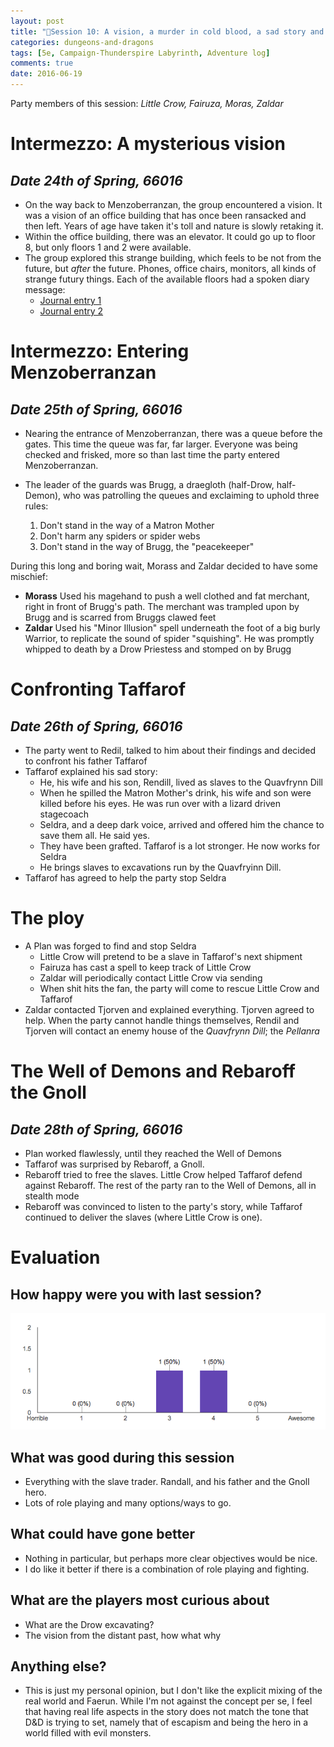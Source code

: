 ```yaml
---
layout: post
title: "🐲Session 10: A vision, a murder in cold blood, a sad story and standing in the way of good"
categories: dungeons-and-dragons
tags: [5e, Campaign-Thunderspire Labyrinth, Adventure log]
comments: true
date: 2016-06-19
---
```


Party members of this session: _Little Crow, Fairuza, Moras, Zaldar_

# Intermezzo: A mysterious vision

## _**Date** 24th of Spring, 66016_

* On the way back to Menzoberranzan, the group encountered a vision. It was a vision of an office building that has once been ransacked and then left. Years of age have taken it's toll and nature is slowly retaking it.
* Within the office building, there was an elevator. It could go up to floor 8, but only floors 1 and 2 were available.
* The group explored this strange building, which feels to be not from the future, but _after_ the future. Phones, office chairs, monitors, all kinds of strange futury things.
Each of the available floors had a spoken diary message:
  * <a href="{{ site.base.url }}/sounds/entry1.aiff">Journal entry 1</a>
  * <a href="{{ site.base.url }}/sounds/entry1.aiff">Journal entry 2</a>


# Intermezzo: Entering Menzoberranzan
## _**Date** 25th of Spring, 66016_

* Nearing the entrance of Menzoberranzan, there was a queue before the gates. This time the queue was far, far larger. Everyone was being checked and frisked, more so than last time the party entered Menzoberranzan. 
* The leader of the guards was Brugg, a draegloth (half-Drow, half-Demon), who was patrolling the queues and exclaiming to uphold three rules:

  1. Don't stand in the way of a Matron Mother
  1. Don't harm any spiders or spider webs
  1. Don't stand in the way of Brugg, the "peacekeeper"

During this long and boring wait, Morass and Zaldar decided to have some mischief:

  * **Morass** Used his magehand to push a well clothed and fat merchant, right in front of Brugg's path. The merchant was trampled upon by Brugg and is scarred from Bruggs clawed feet
  * **Zaldar** Used his "Minor Illusion" spell underneath the foot of a big burly Warrior, to replicate the sound of spider "squishing". He was promptly whipped to death by a Drow Priestess and stomped on by Brugg

# Confronting Taffarof
## _**Date** 26th of Spring, 66016_

* The party went to Redil, talked to him about their findings and decided to confront his father Taffarof
* Taffarof explained his sad story:
    * He, his wife and his son, Rendill, lived as slaves to the Quavfrynn Dill
    * When he spilled the Matron Mother's drink, his wife and son were killed before his eyes. He was run over with a lizard driven stagecoach
    * Seldra, and a deep dark voice, arrived and offered him the chance to save them all. He said yes.
    * They have been grafted. Taffarof is a lot stronger. He now works for Seldra
    * He brings slaves to excavations run by the Quavfryinn Dill.
* Taffarof has agreed to help the party stop Seldra

# The ploy
* A Plan was forged to find and stop Seldra
  * Little Crow will pretend to be a slave in Taffarof's next shipment
  * Fairuza has cast a spell to keep track of Little Crow
  * Zaldar will periodically contact Little Crow via sending
  * When shit hits the fan, the party will come to rescue Little Crow and Taffarof
* Zaldar contacted Tjorven and explained everything. Tjorven agreed to help. When the party cannot handle things themselves, Rendil and Tjorven will contact an enemy house of the _Quavfrynn Dill_; the _Pellanra_


# The Well of Demons and Rebaroff the Gnoll
## _**Date** 28th of Spring, 66016_

* Plan worked flawlessly, until they reached the Well of Demons
* Taffarof was surprised by Rebaroff, a Gnoll.
* Rebaroff tried to free the slaves. Little Crow helped Taffarof defend against Rebaroff. The rest of the party ran to the Well of Demons, all in stealth mode
* Rebaroff was convinced to listen to the party's story, while Taffarof continued to deliver the slaves (where Little Crow is one).

# Evaluation

## How happy were you with last session?

![Image of the happiness](/img/dnd/happiness/session10.png)

## What was good during this session

* Everything with the slave trader. Randall, and his father and the Gnoll hero.
* Lots of role playing and many options/ways to go.


## What could have gone better

* Nothing in particular, but perhaps more clear objectives would be nice.
* I do like it better if there is a combination of role playing and fighting.


## What are the players most curious about

* What are the Drow excavating?
* The vision from the distant past, how what why

## Anything else?

* This is just my personal opinion, but I don't like the explicit mixing of the real world and Faerun. While I'm not against the concept per se, I feel that having real life aspects in the story does not match the tone that D&D is trying to set, namely that of escapism and being the hero in a world filled with evil monsters.
